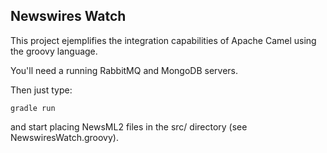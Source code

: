 Newswires Watch	
------------------------------------

This project ejemplifies the integration capabilities of Apache Camel 
using the groovy language.

You'll need a running RabbitMQ and MongoDB servers.

Then just type:

    gradle run

and start placing NewsML2 files in the src/ directory (see NewswiresWatch.groovy).

